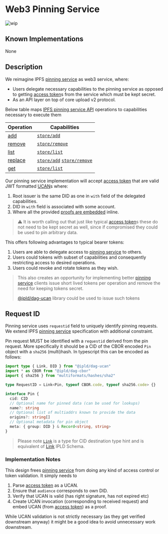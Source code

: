 # Web3 Pinning Service

![wip](https://img.shields.io/badge/status-wip-orange.svg?style=flat-square)

## Known Implementations

None

## Description

We reimagine IPFS [pinning service][] as web3 service, where:

- Users delegate necessary capabilities to the pinning service as opposed to getting [access token][]s from the service which must be kept secret.
- As an API layer on top of core upload v2 protocol.

Below table maps [IPFS pinning service API][pinning service] operations to capabilities necessary to execute them

| Operation                                                                                             | Capabilities                       |
| ----------------------------------------------------------------------------------------------------- | ---------------------------------- |
| [add](https://ipfs.github.io/pinning-services-api-spec/#tag/pins/paths/~1pins/post)                   | [`store/add`][]                    |
| [remove](https://ipfs.github.io/pinning-services-api-spec/#tag/pins/paths/~1pins~1{requestid}/delete) | [`store/remove`][]                 |
| [list](https://ipfs.github.io/pinning-services-api-spec/#tag/pins/paths/~1pins/get)                   | [`store/list`][]                   |
| [replace](https://ipfs.github.io/pinning-services-api-spec/#tag/pins/paths/~1pins~1{requestid}/post)  | [`store/add`][] [`store/remove`][] |
| [get](https://ipfs.github.io/pinning-services-api-spec/#tag/pins/paths/~1pins~1{requestid}/get)       | [`store/list`][]                   |

Our pinning service implementation will accept [access token] that are valid JWT formatted [UCAN][]s where:

1. Root issuer is the same DID as one in `with` field of the delegated capabilities.
2. DID in `with` field is associated with some account.
3. Where all the provided [proofs are embedded](https://github.com/ipld/js-dag-ucan#embedding-proofs) inline.

> ⚠️ It is worth calling out that just like typical [access token][]s these do not need to be kept secret as well, since if compromised they could be used to pin arbitrary data.

This offers following advantages to typical bearer tokens:

1. Users are able to delegate access to [pinning service] to others.
2. Users could tokens with subset of capabilities and consequently restricting access to desired operations.
3. Users could revoke and rotate tokens as they wish.

> This also creates an opportunity for implementing better [pinning service][] clients issue short lived tokens per operation and remove the need for keeping tokens secret.
>
> [@ipld/dag-ucan](https://www.npmjs.com/package/@ipld/dag-ucan) library could be used to issue such tokens

## Request ID

Pinning service uses `requestid` field to uniquely identify pinning requests. We extend IPFS [pinning service][] specification with additional constraint.

Pin request MUST be identified with a `requestid` derived from the pin request. More specifically it should be a CID of the CBOR encoded `Pin` object with a `sha256` (multi)hash. In typescript this can be encoded as follows:

```ts
import type { Link, DID } from "@ipld/dag-ucan"
import * as CBOR from "@ipld/dag-cbor"
import { sha256 } from "multiformats/hashes/sha2"

type RequestID = Link<Pin, typeof CBOR.code, typeof sha256.code> {}

interface Pin {
  cid: CID
  // Optional name for pinned data (can be used for lookups)
  name?: string
  // Optional list of multiaddrs known to provide the data
  origins?: string[]
  // Optional metadata for pin object
  meta: { group: DID } & Record<string, string>
}


```

> Please note [`Link`][link-type] is a type for CID destination type hint and is equivalent of [Link](https://ipld.io/docs/schemas/features/links/#link-destination-type-hinting) IPLD Schema.

### Implementation Notes

This design frees [pinning service] from doing any kind of access control or token validation. It simply needs to

1. Parse [access token][] as a UCAN.
2. Ensure that `audience` corresponds to own DID.
3. Verify that UCAN is valid (has right signature, has not expired etc)
4. Create UCAN invocation (corresponding to received request) and embed UCAN (from [access token][]) as a proof.

While UCAN validation is not strictly necessary (as they get verified downstream anyway) it might be a good idea to avoid unnecessary work downstream.

[pinning service]: https://ipfs.github.io/pinning-services-api-spec/
[link-type]: https://github.com/ipld/js-dag-ucan/blob/364379b54cae383198fcf6a9c0016b497e62d422/src/ucan.ts#L227-L242
[access token]: https://ipfs.github.io/pinning-services-api-spec/#section/Authentication/accessToken
[`store/add`]: https://github.com/web3-storage/ucanto/blob/w3/w3/store/src/type/store.ts#L76-L78
[`store/remove`]: https://github.com/web3-storage/ucanto/blob/w3/w3/store/src/type/store.ts#L80-L82
[`store/list`]: https://github.com/web3-storage/ucanto/blob/w3/w3/store/src/type/store.ts#L84
[ucan]: https://github.com/ucan-wg/spec/
